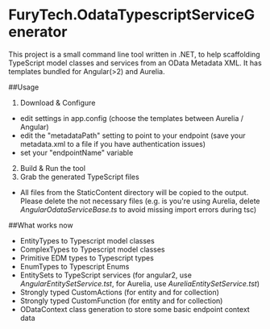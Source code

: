 # FuryTech.OdataTypescriptServiceGenerator
This project is a small command line tool written in .NET, to help scaffolding TypeScript model classes and services from an OData Metadata XML. It has templates bundled for Angular(>2) and Aurelia.

##Usage

1. Download & Configure
  * edit settings in app.config (choose the templates between Aurelia / Angular)
  * edit the "metadataPath" setting to point to your endpoint (save your metadata.xml to a file if you have authentication issues)
  * set your "endpointName" variable
2. Build & Run the tool
3. Grab the generated TypeScript files
 * All files from the StaticContent directory will be copied to the output. Please delete the not necessary files (e.g. is you're using Aurelia, delete *AngularOdataServiceBase.ts* to avoid missing import errors during tsc)

##What works now
* EntityTypes to Typescript model classes
* ComplexTypes to Typescript model classes
* Primitive EDM types to Typescript types
* EnumTypes to Typescript Enums
* EntitySets to TypeScript services (for angular2, use *AngularEntitySetService.tst*, for Aurelia, use *AureliaEntitySetService.tst*)
 * Strongly typed CustomActions (for entity and for collection)
 * Strongly typed CustomFunction (for entity and for collection)
* ODataContext class generation to store some basic endpoint context data
